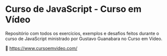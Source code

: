 # Curso de JavaScript - Curso em Vídeo

Repositório com todos os exercícios, exemplos e desafios feitos durante o curso de JavaScript ministrado por Gustavo Guanabara no Curso em Vídeo.

🔗 https://www.cursoemvideo.com/